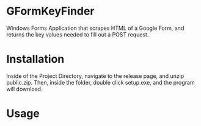 # GFormKeyFinder
Windows Forms Application that scrapes HTML of a Google Form, and returns the key values needed to fill out a POST request.

# Installation 

Inside of the Project Directory, navigate to the release page, and unzip public.zip. Then, inside the folder, double click setup.exe, and the program will download.

# Usage
